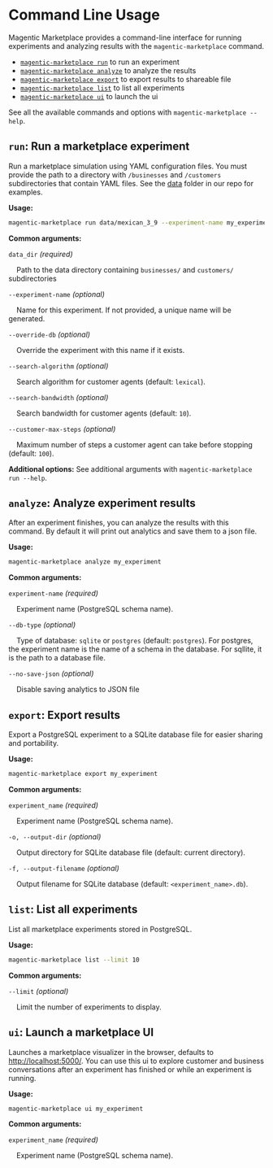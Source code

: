 # Command Line Usage

Magentic Marketplace provides a command-line interface for running experiments and analyzing results with the `magentic-marketplace` command.

- [`magentic-marketplace run`](#run-run-a-marketplace-experiment) to run an experiment
- [`magentic-marketplace analyze`](#analyze-analyze-experiment-results) to analyze the results
- [`magentic-marketplace export`](#export-export-results) to export results to shareable file
- [`magentic-marketplace list`](#list-list-all-experiments) to list all experiments
- [`magentic-marketplace ui`](#ui-launch-a-marketplace-ui) to launch the ui

See all the available commands and options with `magentic-marketplace --help`.

## `run`: Run a marketplace experiment

Run a marketplace simulation using YAML configuration files. You must provide the path to a directory with `/businesses` and `/customers` subdirectories that contain YAML files. See the [data](https://github.com/microsoft/multi-agent-marketplace/tree/main/data) folder in our repo for examples.

**Usage:**

```bash
magentic-marketplace run data/mexican_3_9 --experiment-name my_experiment
```

**Common arguments:**

`data_dir` _(required)_

&nbsp;&nbsp;&nbsp;&nbsp;Path to the data directory containing `businesses/` and `customers/` subdirectories

`--experiment-name` _(optional)_

&nbsp;&nbsp;&nbsp;&nbsp;Name for this experiment. If not provided, a unique name will be generated.

`--override-db` _(optional)_

&nbsp;&nbsp;&nbsp;&nbsp;Override the experiment with this name if it exists.

`--search-algorithm` _(optional)_

&nbsp;&nbsp;&nbsp;&nbsp;Search algorithm for customer agents (default: `lexical`).

`--search-bandwidth` _(optional)_

&nbsp;&nbsp;&nbsp;&nbsp;Search bandwidth for customer agents (default: `10`).

`--customer-max-steps` _(optional)_

&nbsp;&nbsp;&nbsp;&nbsp;Maximum number of steps a customer agent can take before stopping (default: `100`).

**Additional options:** See additional arguments with `magentic-marketplace run --help`.

## `analyze`: Analyze experiment results

After an experiment finishes, you can analyze the results with this command. By default it will print out analytics and save them to a json file.

**Usage:**

```bash
magentic-marketplace analyze my_experiment
```

**Common arguments:**

`experiment-name` _(required)_

&nbsp;&nbsp;&nbsp;&nbsp;Experiment name (PostgreSQL schema name).

`--db-type` _(optional)_

&nbsp;&nbsp;&nbsp;&nbsp;Type of database: `sqlite` or `postgres` (default: `postgres`). For postgres, the experiment name is the name of a schema in the database. For sqllite, it is the path to a database file.

`--no-save-json` _(optional)_

&nbsp;&nbsp;&nbsp;&nbsp;Disable saving analytics to JSON file

## `export`: Export results

Export a PostgreSQL experiment to a SQLite database file for easier sharing and portability.

**Usage:**

```bash
magentic-marketplace export my_experiment
```

**Common arguments:**

`experiment_name` _(required)_

&nbsp;&nbsp;&nbsp;&nbsp;Experiment name (PostgreSQL schema name).

`-o, --output-dir` _(optional)_

&nbsp;&nbsp;&nbsp;&nbsp;Output directory for SQLite database file (default: current directory).

`-f, --output-filename` _(optional)_

&nbsp;&nbsp;&nbsp;&nbsp;Output filename for SQLite database (default: `<experiment_name>.db`).

## `list`: List all experiments

List all marketplace experiments stored in PostgreSQL.

**Usage:**

```bash
magentic-marketplace list --limit 10
```

**Common arguments:**

`--limit` _(optional)_

&nbsp;&nbsp;&nbsp;&nbsp;Limit the number of experiments to display.

## `ui`: Launch a marketplace UI

Launches a marketplace visualizer in the browser, defaults to [http://localhost:5000/](http://localhost:5000/). You can use this ui to explore customer and business conversations after an experiment has finished or while an experiment is running.

**Usage:**

```bash
magentic-marketplace ui my_experiment
```

**Common arguments:**

`experiment_name` _(required)_

&nbsp;&nbsp;&nbsp;&nbsp;Experiment name (PostgreSQL schema name).
